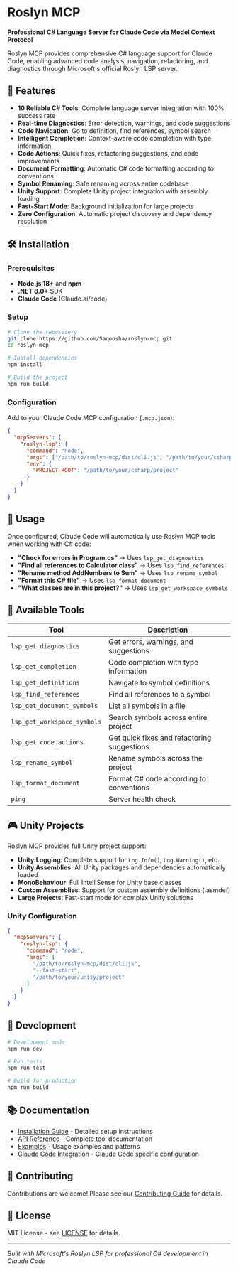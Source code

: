 # Roslyn MCP

**Professional C# Language Server for Claude Code via Model Context Protocol**

Roslyn MCP provides comprehensive C# language support for Claude Code, enabling advanced code analysis, navigation, refactoring, and diagnostics through Microsoft's official Roslyn LSP server.

## 🚀 Features

- **10 Reliable C# Tools**: Complete language server integration with 100% success rate
- **Real-time Diagnostics**: Error detection, warnings, and code suggestions
- **Code Navigation**: Go to definition, find references, symbol search
- **Intelligent Completion**: Context-aware code completion with type information
- **Code Actions**: Quick fixes, refactoring suggestions, and code improvements
- **Document Formatting**: Automatic C# code formatting according to conventions
- **Symbol Renaming**: Safe renaming across entire codebase
- **Unity Support**: Complete Unity project integration with assembly loading
- **Fast-Start Mode**: Background initialization for large projects
- **Zero Configuration**: Automatic project discovery and dependency resolution

## 🛠️ Installation

### Prerequisites
- **Node.js 18+** and **npm**
- **.NET 8.0+** SDK
- **Claude Code** (Claude.ai/code)

### Setup
```bash
# Clone the repository
git clone https://github.com/Saqoosha/roslyn-mcp.git
cd roslyn-mcp

# Install dependencies
npm install

# Build the project
npm run build
```

### Configuration
Add to your Claude Code MCP configuration (`.mcp.json`):

```json
{
  "mcpServers": {
    "roslyn-lsp": {
      "command": "node",
      "args": ["/path/to/roslyn-mcp/dist/cli.js", "/path/to/your/csharp/project"],
      "env": {
        "PROJECT_ROOT": "/path/to/your/csharp/project"
      }
    }
  }
}
```

## 🎯 Usage

Once configured, Claude Code will automatically use Roslyn MCP tools when working with C# code:

- **"Check for errors in Program.cs"** → Uses `lsp_get_diagnostics`
- **"Find all references to Calculator class"** → Uses `lsp_find_references`
- **"Rename method AddNumbers to Sum"** → Uses `lsp_rename_symbol`
- **"Format this C# file"** → Uses `lsp_format_document`
- **"What classes are in this project?"** → Uses `lsp_get_workspace_symbols`

## 🔧 Available Tools

| Tool | Description |
|------|-------------|
| `lsp_get_diagnostics` | Get errors, warnings, and suggestions |
| `lsp_get_completion` | Code completion with type information |
| `lsp_get_definitions` | Navigate to symbol definitions |
| `lsp_find_references` | Find all references to a symbol |
| `lsp_get_document_symbols` | List all symbols in a file |
| `lsp_get_workspace_symbols` | Search symbols across entire project |
| `lsp_get_code_actions` | Get quick fixes and refactoring suggestions |
| `lsp_rename_symbol` | Rename symbols across the project |
| `lsp_format_document` | Format C# code according to conventions |
| `ping` | Server health check |

## 🎮 Unity Projects

Roslyn MCP provides full Unity project support:

- **Unity.Logging**: Complete support for `Log.Info()`, `Log.Warning()`, etc.
- **Unity Assemblies**: All Unity packages and dependencies automatically loaded
- **MonoBehaviour**: Full IntelliSense for Unity base classes
- **Custom Assemblies**: Support for custom assembly definitions (.asmdef)
- **Large Projects**: Fast-start mode for complex Unity solutions

### Unity Configuration
```json
{
  "mcpServers": {
    "roslyn-lsp": {
      "command": "node",
      "args": [
        "/path/to/roslyn-mcp/dist/cli.js",
        "--fast-start",
        "/path/to/your/unity/project"
      ]
    }
  }
}
```

## 🚀 Development

```bash
# Development mode
npm run dev

# Run tests
npm run test

# Build for production
npm run build
```

## 📚 Documentation

- [Installation Guide](docs/INSTALLATION.md) - Detailed setup instructions
- [API Reference](docs/API.md) - Complete tool documentation
- [Examples](docs/EXAMPLES.md) - Usage examples and patterns
- [Claude Code Integration](docs/CLAUDE.md) - Claude Code specific configuration

## 🤝 Contributing

Contributions are welcome! Please see our [Contributing Guide](CONTRIBUTING.md) for details.

## 📄 License

MIT License - see [LICENSE](LICENSE) for details.

---

*Built with Microsoft's Roslyn LSP for professional C# development in Claude Code*